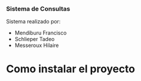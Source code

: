 ### Sistema de Consultas

Sistema realizado por:
- Mendiburu Francisco
- Schlieper Tadeo
- Messeroux Hilaire

# Como instalar el proyecto

